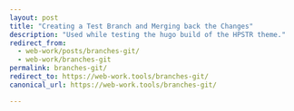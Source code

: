 ```yaml
---
layout: post
title: "Creating a Test Branch and Merging back the Changes"
description: "Used while testing the hugo build of the HPSTR theme."
redirect_from:
  - web-work/posts/branches-git/
  - web-work/branches-git
permalink: branches-git/
redirect_to: https://web-work.tools/branches-git/
canonical_url: https://web-work.tools/branches-git/

---
```

